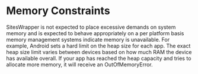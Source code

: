 # Memory Constraints #

SitesWrapper is not expected to place excessive demands on system memory and is expected to behave appropriately on a per platform basis memory management systems indicate memory is unavailable. For example, Android sets a hard limit on the heap size for each app. The exact heap size limit varies between devices based on how much RAM the device has available overall. If your app has reached the heap capacity and tries to allocate more memory, it will receive an OutOfMemoryError.